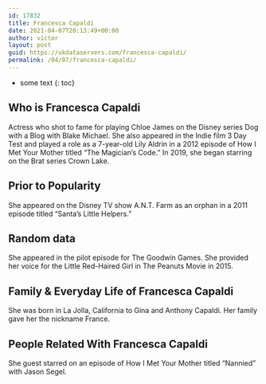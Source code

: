 ```yaml
---
id: 17832
title: Francesca Capaldi
date: 2021-04-07T20:13:49+00:00
author: victor
layout: post
guid: https://ukdataservers.com/francesca-capaldi/
permalink: /04/07/francesca-capaldi/
---
```


* some text
{: toc}


## Who is Francesca Capaldi



Actress who shot to fame for playing Chloe James on the Disney series Dog with a Blog with Blake Michael. She also appeared in the Indie film 3 Day Test and played a role as a 7-year-old Lily Aldrin in a 2012 episode of How I Met Your Mother titled &#8220;The Magician&#8217;s Code.&#8221; In 2019, she began starring on the Brat series Crown Lake.

                
                
                
## Prior to Popularity



She appeared on the Disney TV show A.N.T. Farm as an orphan in a 2011 episode titled &#8220;Santa&#8217;s Little Helpers.&#8221;

                
                
                
## Random data



She appeared in the pilot episode for The Goodwin Games. She provided her voice for the Little Red-Haired Girl in The Peanuts Movie in 2015.

                
                
                
## Family & Everyday Life of Francesca Capaldi



She was born in La Jolla, California to Gina and Anthony Capaldi. Her family gave her the nickname France. 

                
                
                
## People Related With Francesca Capaldi



She guest starred on an episode of How I Met Your Mother titled &#8220;Nannied&#8221; with Jason Segel.

                
              
            
          
          
          